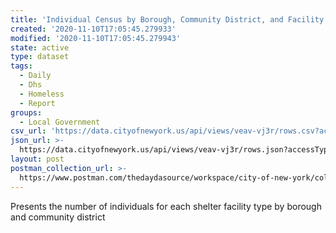 ```yaml
---
title: 'Individual Census by Borough, Community District, and Facility Type'
created: '2020-11-10T17:05:45.279933'
modified: '2020-11-10T17:05:45.279943'
state: active
type: dataset
tags:
  - Daily
  - Dhs
  - Homeless
  - Report
groups:
  - Local Government
csv_url: 'https://data.cityofnewyork.us/api/views/veav-vj3r/rows.csv?accessType=DOWNLOAD'
json_url: >-
  https://data.cityofnewyork.us/api/views/veav-vj3r/rows.json?accessType=DOWNLOAD
layout: post
postman_collection_url: >-
  https://www.postman.com/thedaydasource/workspace/city-of-new-york/collection/15909983-46600f69-9073-4acf-bd07-731101cc1290
---
```

Presents the number of individuals for each shelter facility type by borough and community district
